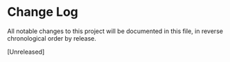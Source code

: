 # Change Log

All notable changes to this project will be documented in this file, in reverse chronological order by release.

[Unreleased]
